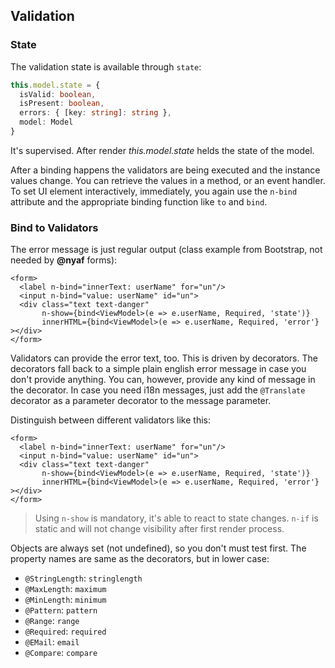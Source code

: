 ## Validation

### State

The validation state is available through `state`:

~~~ts
this.model.state = {
  isValid: boolean,
  isPresent: boolean,
  errors: { [key: string]: string },
  model: Model
}
~~~

It's supervised. After render *this.model.state* helds the state of the model.

After a binding happens the validators are being executed and the instance values change. You can retrieve the values in a method, or an event handler. To set UI element interactively, immediately, you again use the `n-bind` attribute and the appropriate binding function like `to` and `bind`.

### Bind to Validators

The error message is just regular output (class example from Bootstrap, not needed by **@nyaf** forms):

~~~tsx
<form>
  <label n-bind="innerText: userName" for="un"/>
  <input n-bind="value: userName" id="un">
  <div class="text text-danger"
       n-show={bind<ViewModel>(e => e.userName, Required, 'state')}
       innerHTML={bind<ViewModel>(e => e.userName, Required, 'error'} ></div>
</form>
~~~

Validators can provide the error text, too. This is driven by decorators. The decorators fall back to a simple plain english error message in case you don't provide anything.
You can, however, provide any kind of message in the decorator. In case you need i18n messages, just add the `@Translate` decorator as a parameter decorator to the message parameter.

Distinguish between different validators like this:

~~~tsx
<form>
  <label n-bind="innerText: userName" for="un"/>
  <input n-bind="value: userName" id="un">
  <div class="text text-danger"
       n-show={bind<ViewModel>(e => e.userName, Required, 'state')}
       innerHTML={bind<ViewModel>(e => e.userName, Required, 'error'} ></div>
</form>
~~~

> Using `n-show` is mandatory, it's able to react to state changes. `n-if` is static and will not change visibility after first render process.

Objects are always set (not undefined), so you don't must test first. The property names are same as the decorators, but in lower case:

* `@StringLength`: `stringlength`
* `@MaxLength`: `maximum`
* `@MinLength`: `minimum`
* `@Pattern`: `pattern`
* `@Range`: `range`
* `@Required`: `required`
* `@EMail`: `email`
* `@Compare`: `compare`

